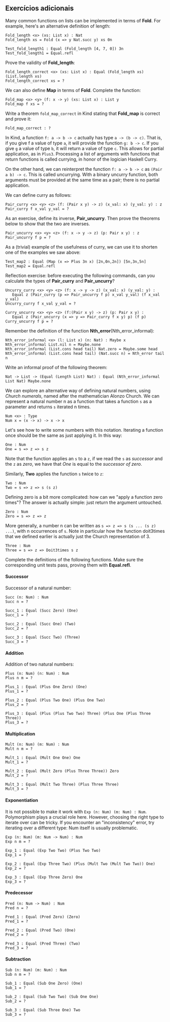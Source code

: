 ## Exercícios adicionais

Many common functions on lists can be implemented in terms of **Fold**. For example, here's an alternative definition of length:

```rust,ignore
Fold_length <x> (xs: List x) : Nat
Fold_length xs = Fold (x => y Nat.succ y) xs 0n
```

```rust,ignore
Test_fold_length1 : Equal (Fold_length [4, 7, 0]) 3n
Test_fold_length1 = Equal.refl
```

Prove the validity of **Fold_length**:

```rust,ignore
Fold_length_correct <x> (xs: List x) : Equal (Fold_length xs) (List.length xs)
Fold_length_correct xs = ?
```

We can also define **Map** in terms of **Fold**. Complete the function:

```rust,ignore
Fold_map <x> <y> (f: x -> y) (xs: List x) : List y
Fold_map f xs = ?
```

Write a theorem ``fold_map_correct`` in Kind stating that **Fold_map** is correct and prove it:

```rust,ignore
Fold_map_correct : ?
```

In Kind, a function ``f: a -> b -> c`` actually has type ``a -> (b -> c)``. That is, if you give f a value of type ``a``, it will provide the function ``g: b -> c``. If you give ``g`` a value of type ``b``, it will return a value of type ``c``. This allows for partial application, as in ``Plus3``. Processing a list of arguments with functions that return functions is called currying, in honor of the logician Haskell Curry.

On the other hand, we can reinterpret the function ``f: a -> b -> c`` as ``(Pair a b) -> c``. This is called uncurrying. With a binary uncurry function, both arguments must be provided at the same time as a pair; there is no partial application.

We can define curry as follows:

```rust,ignore
Pair_curry <x> <y> <z> (f: (Pair x y) -> z) (x_val: x) (y_val: y) : z 
Pair_curry f x_val y_val = ?
```

As an exercise, define its inverse, **Pair_uncurry**. Then prove the theorems below to show that the two are inverses.

```rust,ignore
Pair_uncurry <x> <y> <z> (f: x -> y -> z) (p: Pair x y) : z
Pair_uncurry f p = ?
```

As a (trivial) example of the usefulness of curry, we can use it to shorten one of the examples we saw above:

```rust,ignore
Test_map2 : Equal (Map (x => Plus 3n x) [2n,0n,2n]) [5n,3n,5n]
Test_map2 = Equal.refl
```

Reflection exercise: before executing the following commands, can you calculate the types of **Pair_curry** and **Pair_uncurry**?

```rust,ignore
Uncurry_curry <x> <y> <z> (f: x -> y -> z) (x_val: x) (y_val: y) : 
   Equal z (Pair_curry (p => Pair_uncurry f p) x_val y_val) (f x_val y_val)
Uncurry_curry f x_val y_val = ?
```

```rust,ignore
Curry_uncurry <x> <y> <z> (f:(Pair x y) -> z) (p: Pair x y) : 
   Equal z (Pair_uncurry (x => y => Pair_curry f x y) p) (f p)
Curry_uncurry f p = ?
```

Remember the definition of the function **Nth_error**(Nth_error_informal):

```rust,ignore
Nth_error_informal <x> (l: List x) (n: Nat) : Maybe x
Nth_error_informal List.nil n = Maybe.none 
Nth_error_informal (List.cons head tail) Nat.zero = Maybe.some head 
Nth_error_informal (List.cons head tail) (Nat.succ n) = Nth_error tail n
```

Write an informal proof of the following theorem:

```rust,ignore
Nat -> List -> (Equal (Length List) Nat) : Equal (Nth_error_informal List Nat) Maybe.none
```

We can explore an alternative way of defining natural numbers, using *Church numerals*, named after the mathematician Alonzo Church. We can represent a natural number n as a function that takes a function ``s`` as a parameter and returns ``s`` iterated n times.

```rust,ignore
Num <x> : Type
Num x = (x -> x) -> x -> x
```

Let's see how to write some numbers with this notation. Iterating a function once should be the same as just applying it. In this way:

```rust,ignore
One : Num
One = s => z => s z 

```

Note that the function applies an ``s`` to a ``z``, if we read the ``s`` as *successor* and the ``z`` as *zero*, we have that *One* is equal to the *successor of zero*.

Similarly, **Two** applies the function ``s`` twice to ``z``:

```rust,ignore
Two : Num
Two = s => z => s (s z)
```

Defining zero is a bit more complicated: how can we "apply a function zero times"? The answer is actually simple: just return the argument untouched.

```rust,ignore
Zero : Num
Zero = s => z => z
```

More generally, a number n can be written as ``s => z => s (s ... (s z) ...)``, with n occurrences of ``s``. Note in particular how the function doit3times that we defined earlier is actually just the Church representation of 3.

```rust,ignore
Three : Num
Three = s => z => Doit3times s z
```

Complete the definitions of the following functions. Make sure the corresponding unit tests pass, proving them with **Equal.refl**.

#### Successor

Successor of a natural number:

```rust,ignore
Succ (n: Num) : Num
Succ n = ?

Succ_1 : Equal (Succ Zero) (One)
Succ_1 = ?

Succ_2 : Equal (Succ One) (Two)
Succ_2 = ?

Succ_3 : Equal (Succ Two) (Three)
Succ_3 = ?
```

#### Addition

Addition of two natural numbers:

```rust,ignore
Plus (n: Num) (n: Num) : Num
Plus n m = ?

Plus_1 : Equal (Plus One Zero) (One)
Plus_1 = ?

Plus_2 : Equal (Plus Two One) (Plus One Two)
Plus_2 = ?

Plus_3 : Equal (Plus (Plus Two Two) Three) (Plus One (Plus Three Three))
Plus_3 = ?
```

#### Multiplication

```rust,ignore
Mult (n: Num) (m: Num) : Num
Mult n m = ?

Mult_1 : Equal (Mult One One) One
Mult_1 = ?

Mult_2 : Equal (Mult Zero (Plus Three Three)) Zero
Mult_2 = ?

Mult_3 : Equal (Mult Two Three) (Plus Three Three)
Mult_3 = ?
```

#### Exponentiation

It is not possible to make it work with ``Exp (n: Num) (m: Num) : Num``. Polymorphism plays a crucial role here. However, choosing the right type to iterate over can be tricky. If you encounter an "inconsistency" error, try iterating over a different type: Num itself is usually problematic.

```rust,ignore
Exp (n: Num) (m: Num -> Num) : Num
Exp n m = ?

Exp_1 : Equal (Exp Two Two) (Plus Two Two)
Exp_1 = ?

Exp_2 : Equal (Exp Three Two) (Plus (Mult Two (Mult Two Two)) One)
Exp_2 = ?

Exp_3 : Equal (Exp Three Zero) One
Exp_3 = ?
```

#### Predecessor

```rust,ignore
Pred (n: Num -> Num) : Num
Pred n = ?

Pred_1 : Equal (Pred Zero) (Zero)
Pred_1 = ?

Pred_2 : Equal (Pred Two) (One)
Pred_2 = ?

Pred_3 : Equal (Pred Three) (Two)
Pred_3 = ?
```

#### Subtraction

```rust,ignore
Sub (n: Num) (m: Num) : Num
Sub n m = ?

Sub_1 : Equal (Sub One Zero) (One)
Sub_1 = ?

Sub_2 : Equal (Sub Two Two) (Sub One One)
Sub_2 = ?

Sub_3 : Equal (Sub Three One) Two
Sub_3 = ?
```